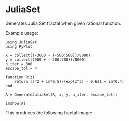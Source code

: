 # JuliaSet

Generates Julia Set fractal when given rational function.

Example usage:

```
using JuliaSet
using PyPlot

x = collect((-3600 + (-500:500))/8000)
y = collect((900 + (-500:500))/8000)
n_iter = 300
escape_tol = 4

function R(z)
    return (z^2 + im*0.5)/(exp(z^3) - 0.621 + im*0.4)
end

A = GenerateJuliaSet(R, x, y, n_iter, escape_tol);

imshow(A)
```

This produces the following fractal image:

